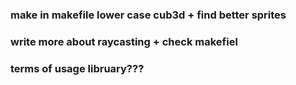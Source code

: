 ### make in makefile lower case cub3d + find better sprites
### write more about raycasting + check makefiel
### terms of usage libruary???
